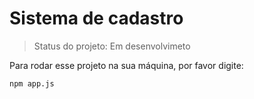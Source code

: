 # Sistema de cadastro 

> Status do projeto: Em desenvolvimeto

Para rodar esse projeto na sua máquina, por favor digite:

```
npm app.js
```
